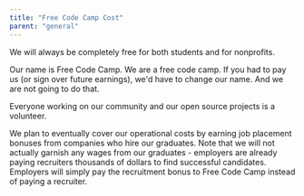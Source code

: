 ```yaml
---
title: "Free Code Camp Cost"
parent: "general"
---
```


We will always be completely free for both students and for nonprofits.

Our name is Free Code Camp. We are a free code camp. If you had to pay us (or sign over future earnings), we'd have to change our name. And we are not going to do that.

Everyone working on our community and our open source projects is a volunteer.

We plan to eventually cover our operational costs by earning job placement bonuses from companies who hire our graduates. Note that we will not actually garnish any wages from our graduates - employers are already paying recruiters thousands of dollars to find successful candidates. Employers will simply pay the recruitment bonus to Free Code Camp instead of paying a recruiter.
